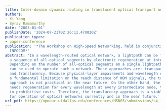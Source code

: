 ```yaml
---
title: Inter-domain dynamic routing in translucent optical transport networks
authors:
- Xi Yang
- Byrav Ramamurthy
date: '2003-01-01'
publishDate: '2024-07-21T02:26:11.470020Z'
publication_types:
- paper-conference
publication: '*The Workshop on High-Speed Networking, held in conjunction with IEEE
  INFOCOM*'
abstract: 'In a wavelength-routed optical network, a lightpath can be fragmented into
  a sequence of all-optical segments by electronic regeneration at intermediate nodes.
  Depending on the number of all-optical segments on a single lightpath, three approaches
  can be used to operate such a network. These approaches are: transparency, opacity
  and translucency. Because physical-layer impairments and wavelength continuity impose
  a fundamental limitation on the reach distance of WDM signals, the transparency
  approach is not practical in the near future. On the other hand, the opacity approach
  needs regeneration for every wavelength at every intermediate node, thus resulting
  in prohibitive costs. Therefore, the translucency approach is a viable solution
  for operation of optical networks currently and in the near future.'
url_pdf: https://opnear.utdallas.edu/conferences/HSN03/submissions/s4_idr_abs.pdf
---
```

